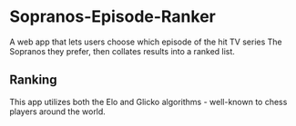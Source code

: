 # Sopranos-Episode-Ranker
A web app that lets users choose which episode of the hit TV series The Sopranos they prefer, then collates results into a ranked list.

## Ranking
This app utilizes both the Elo and Glicko algorithms - well-known to chess players around the world.

